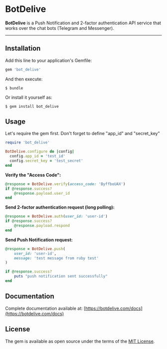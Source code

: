 # BotDelive

**BotDelive** is a Push Notification and 2-factor authentication API service that works over the chat bots (Telegram and Messenger).

-------------

## Installation

Add this line to your application's Gemfile:

```ruby
gem 'bot_delive'
```

And then execute:

    $ bundle

Or install it yourself as:

    $ gem install bot_delive

## Usage
Let's require the gem first. Don't forget to define "app_id" and "secret_key"

```ruby
require 'bot_delive'

BotDelive.configure do |config|
  config.app_id = 'test_id'
  config.secret_key = 'test_secret'
end
```
**Verify the "Access Code":**

```ruby
@response = BotDelive.verify(access_code: 'ByffboUAX')
if @response.success?
    @response.payload.user_id
end
```

**Send 2-factor authentication request (long polling):**

```ruby
@response = BotDelive.auth(user_id: 'user-id')
if @response.success?
    @response.payload.respond
end
```

**Send Push Notification request:**

```ruby
@response = BotDelive.push(
    user_id: 'user-id',
    message: 'test message from ruby test'
)

if @response.success?
    puts "push notification sent successfully"
end
```

Documentation
-------------

Complete documentation available at: [https://botdelive.com/docs](https://botdelive.com/docs)


## License

The gem is available as open source under the terms of the [MIT License](https://opensource.org/licenses/MIT).
